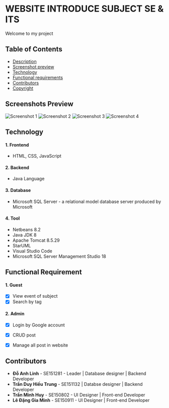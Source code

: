 # WEBSITE INTRODUCE SUBJECT SE & ITS

Welcome to my project

## Table of Contents

 - [Description](#description)
 - [Screenshot preview](#screenshot-preview)
 - [Technology](#technology)
 - [Functional requirements](#functional-requirements)
 - [Contributors](#contributors)
 - [Copyright](#copyright)
 
## Screenshots Preview

![Screenshot 1](https://i.pinimg.com/564x/ff/e6/e6/ffe6e649c78fd7fee2bcdf5f2324b092.jpg)
![Screenshot 2](https://i.pinimg.com/564x/2a/6f/17/2a6f17cc51b52eb44c9acbd65fb9c5bb.jpg)
![Screenshot 3](https://i.pinimg.com/564x/f5/37/d1/f537d11c62d27b418c5a2702945e4f9c.jpg)
![Screenshot 4](https://i.pinimg.com/564x/85/fc/0f/85fc0fcacd8a91668eba3f14e4471ec3.jpg)


## Technology

#### 1. Frontend
- HTML, CSS, JavaScript
#### 2. Backend
- Java Language
#### 3. Database
- Microsoft SQL Server - a relational model database server produced by Microsoft
#### 4. Tool
- Netbeans 8.2
- Java JDK 8
- Apache Tomcat 8.5.29
- StarUML
- Visual Studio Code
- Microsoft SQL Server Management Studio 18


## Functional Requirement
#### 1. Guest
- [x] View event of subject
- [x] Search by tag
#### 2. Admin
- [x] Login by Google account
- [x] CRUD post
- [x] Manage all post in website


## Contributors

- **Đỗ Anh Linh** - SE151281 - Leader | Database designer | Backend Developer
- **Trần Duy Hiếu Trung** - SE151132 | Databse designer | Backend Developer
- **Trần Minh Huy** - SE150802 - UI Designer | Front-end Developer
- **Lê Đặng Gia Minh** - SE150911 - UI Designer | Front-end Developer
